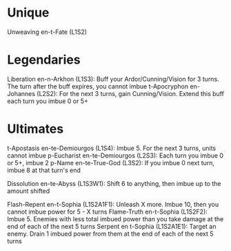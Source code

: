 # Unique
Unweaving en-t-Fate (L1S2)
# Legendaries
Liberation en-n-Arkhon (L1S3): Buff your Ardor/Cunning/Vision for 3 turns. The turn after the buff expires, you cannot imbue
t-Apocryphon en-Johannes (L2S2): For the next 3 turns, gain Cunning/Vision. Extend this buff each turn you imbue 0 or 5+
# Ultimates
t-Apostasis en-te-Demiourgos (L1S4): Imbue 5. For the next 3 turns, units cannot imbue
p-Eucharist en-te-Demiourgos (L2S3): Each turn you imbue 0 or 5+, imbue 2
p-Name en-te-True-God (L3S2): If you imbue 0 next turn, imbue 8 at that turn's end

Dissolution en-te-Abyss (L1S3W1): Shift 6 to anything, then imbue up to the amount shifted

Flash-Repent en-t-Sophia (L1S2A1F1): Unleash X more. Imbue 10, then you cannot imbue power for 5 - X turns
Flame-Truth en-t-Sophia (L1S2F2): Imbue 5. Enemies with less total imbued power than you take damage at the end of each of the next 5 turns
Serpent en t-Sophia (L1S2A1E1): Target an enemy. Drain 1 imbued power from them at the end of each of the next 5 turns